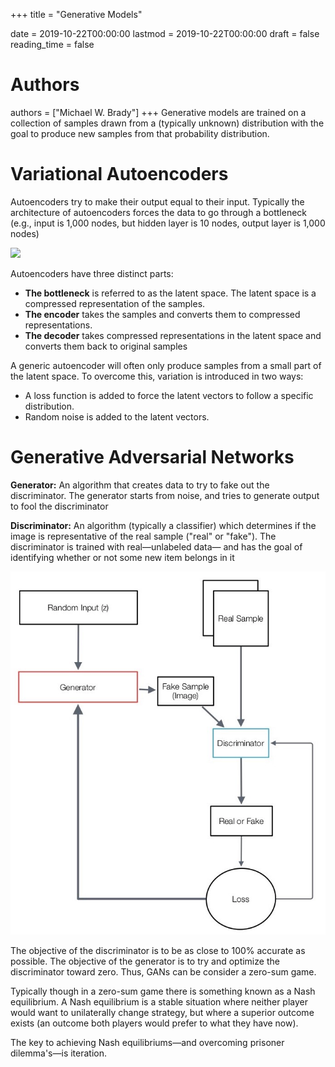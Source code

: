 +++
title = "Generative Models"

date = 2019-10-22T00:00:00
lastmod = 2019-10-22T00:00:00
draft = false
reading_time = false

# Authors
authors = ["Michael W. Brady"]
+++
Generative models are trained on a collection of samples drawn from a (typically unknown) distribution with the goal to produce new samples from that probability distribution. 

# Variational Autoencoders

Autoencoders try to make their output equal to their input. Typically the architecture of autoencoders forces the data to go through a bottleneck (e.g., input is 1,000 nodes, but hidden layer is 10 nodes, output layer is 1,000 nodes)

![](Untitled-c010a7f3-f710-40df-9393-45efee1f251f.png)

Autoencoders have three distinct parts:

- **The bottleneck** is referred to as the latent space. The latent space is a compressed representation of the samples.
- **The encoder** takes the samples and converts them to compressed representations.
- **The decoder** takes compressed representations in the latent space and converts them back to original samples

A generic autoencoder will often only produce samples from a small part of the latent space. To overcome this, variation is introduced in two ways:

- A loss function is added to force the latent vectors to follow a specific distribution.
- Random noise is added to the latent vectors.

# Generative Adversarial Networks

**Generator:** An algorithm that creates data to try to fake out the discriminator. The generator starts from noise, and tries to generate output to fool the discriminator

**Discriminator:** An algorithm (typically a classifier) which determines if the image is representative of the real sample ("real" or "fake"). The discriminator is trained with real—unlabeled data— and has the goal of identifying whether or not some new item belongs in it

![](Untitled-c1a63634-8a9b-42b0-be69-0470f0184c56.png)

The objective of the discriminator is to be as close to 100% accurate as possible. The objective of the generator is to try and optimize the discriminator toward zero. Thus, GANs can be consider a zero-sum game.

Typically though in a zero-sum game there is something known as a Nash equilibrium. A Nash equilibrium is a stable situation where neither player would want to unilaterally change strategy, but where a superior outcome exists (an outcome both players would prefer to what they have now). 

The key to achieving Nash equilibriums—and overcoming prisoner dilemma's—is iteration.